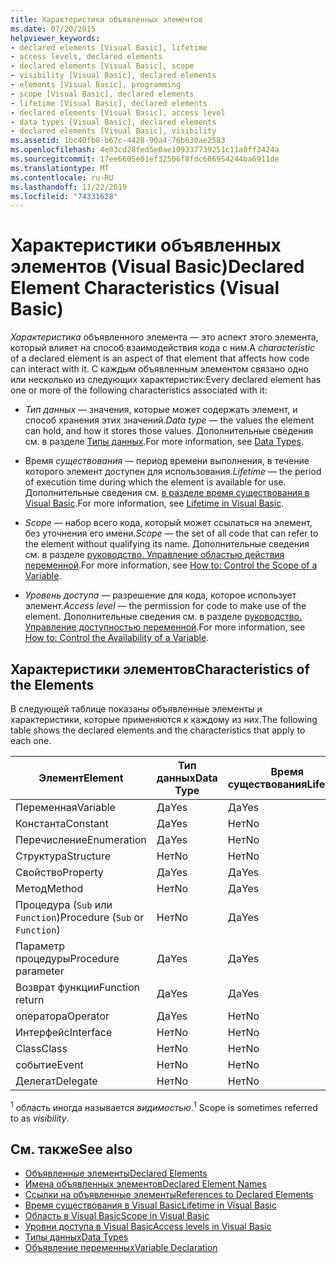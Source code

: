 ```yaml
---
title: Характеристики объявленных элементов
ms.date: 07/20/2015
helpviewer_keywords:
- declared elements [Visual Basic], lifetime
- access levels, declared elements
- declared elements [Visual Basic], scope
- visibility [Visual Basic], declared elements
- elements [Visual Basic], programming
- scope [Visual Basic], declared elements
- lifetime [Visual Basic], declared elements
- declared elements [Visual Basic], access level
- data types [Visual Basic], declared elements
- declared elements [Visual Basic], visibility
ms.assetid: 1bc40fb8-b67c-4428-90a4-76b630ae2583
ms.openlocfilehash: 4e03cd28fed5e0ae109337739251c11a0ff3424a
ms.sourcegitcommit: 17ee6605e01ef32506f8fdc686954244ba6911de
ms.translationtype: MT
ms.contentlocale: ru-RU
ms.lasthandoff: 11/22/2019
ms.locfileid: "74331628"
---
```

# <a name="declared-element-characteristics-visual-basic"></a><span data-ttu-id="0fa92-102">Характеристики объявленных элементов (Visual Basic)</span><span class="sxs-lookup"><span data-stu-id="0fa92-102">Declared Element Characteristics (Visual Basic)</span></span>
<span data-ttu-id="0fa92-103">*Характеристика* объявленного элемента — это аспект этого элемента, который влияет на способ взаимодействия кода с ним.</span><span class="sxs-lookup"><span data-stu-id="0fa92-103">A *characteristic* of a declared element is an aspect of that element that affects how code can interact with it.</span></span> <span data-ttu-id="0fa92-104">С каждым объявленным элементом связано одно или несколько из следующих характеристик:</span><span class="sxs-lookup"><span data-stu-id="0fa92-104">Every declared element has one or more of the following characteristics associated with it:</span></span>  
  
- <span data-ttu-id="0fa92-105">*Тип данных* — значения, которые может содержать элемент, и способ хранения этих значений.</span><span class="sxs-lookup"><span data-stu-id="0fa92-105">*Data type* — the values the element can hold, and how it stores those values.</span></span> <span data-ttu-id="0fa92-106">Дополнительные сведения см. в разделе [Типы данных](../../../../visual-basic/language-reference/data-types/index.md).</span><span class="sxs-lookup"><span data-stu-id="0fa92-106">For more information, see [Data Types](../../../../visual-basic/language-reference/data-types/index.md).</span></span>  
  
- <span data-ttu-id="0fa92-107">Время *существования* — период времени выполнения, в течение которого элемент доступен для использования.</span><span class="sxs-lookup"><span data-stu-id="0fa92-107">*Lifetime* — the period of execution time during which the element is available for use.</span></span> <span data-ttu-id="0fa92-108">Дополнительные сведения см. [в разделе время существования в Visual Basic](../../../../visual-basic/programming-guide/language-features/declared-elements/lifetime.md).</span><span class="sxs-lookup"><span data-stu-id="0fa92-108">For more information, see [Lifetime in Visual Basic](../../../../visual-basic/programming-guide/language-features/declared-elements/lifetime.md).</span></span>  
  
- <span data-ttu-id="0fa92-109">*Scope* — набор всего кода, который может ссылаться на элемент, без уточнения его имени.</span><span class="sxs-lookup"><span data-stu-id="0fa92-109">*Scope* — the set of all code that can refer to the element without qualifying its name.</span></span> <span data-ttu-id="0fa92-110">Дополнительные сведения см. в разделе [руководство. Управление областью действия переменной](../../../../visual-basic/programming-guide/language-features/declared-elements/how-to-control-the-scope-of-a-variable.md).</span><span class="sxs-lookup"><span data-stu-id="0fa92-110">For more information, see [How to: Control the Scope of a Variable](../../../../visual-basic/programming-guide/language-features/declared-elements/how-to-control-the-scope-of-a-variable.md).</span></span>  
  
- <span data-ttu-id="0fa92-111">*Уровень доступа* — разрешение для кода, которое использует элемент.</span><span class="sxs-lookup"><span data-stu-id="0fa92-111">*Access level* — the permission for code to make use of the element.</span></span> <span data-ttu-id="0fa92-112">Дополнительные сведения см. в разделе [руководство. Управление доступностью переменной](../../../../visual-basic/programming-guide/language-features/declared-elements/how-to-control-the-availability-of-a-variable.md).</span><span class="sxs-lookup"><span data-stu-id="0fa92-112">For more information, see [How to: Control the Availability of a Variable](../../../../visual-basic/programming-guide/language-features/declared-elements/how-to-control-the-availability-of-a-variable.md).</span></span>  
  
## <a name="characteristics-of-the-elements"></a><span data-ttu-id="0fa92-113">Характеристики элементов</span><span class="sxs-lookup"><span data-stu-id="0fa92-113">Characteristics of the Elements</span></span>  
 <span data-ttu-id="0fa92-114">В следующей таблице показаны объявленные элементы и характеристики, которые применяются к каждому из них.</span><span class="sxs-lookup"><span data-stu-id="0fa92-114">The following table shows the declared elements and the characteristics that apply to each one.</span></span>  
  
|<span data-ttu-id="0fa92-115">Элемент</span><span class="sxs-lookup"><span data-stu-id="0fa92-115">Element</span></span>|<span data-ttu-id="0fa92-116">Тип данных</span><span class="sxs-lookup"><span data-stu-id="0fa92-116">Data Type</span></span>|<span data-ttu-id="0fa92-117">Время существования</span><span class="sxs-lookup"><span data-stu-id="0fa92-117">Lifetime</span></span>|<span data-ttu-id="0fa92-118">Область <sup>1</sup></span><span class="sxs-lookup"><span data-stu-id="0fa92-118">Scope <sup>1</sup></span></span>|<span data-ttu-id="0fa92-119">Уровень доступа</span><span class="sxs-lookup"><span data-stu-id="0fa92-119">Access Level</span></span>|  
|-------------|---------------|--------------|------------------------|------------------|  
|<span data-ttu-id="0fa92-120">Переменная</span><span class="sxs-lookup"><span data-stu-id="0fa92-120">Variable</span></span>|<span data-ttu-id="0fa92-121">Да</span><span class="sxs-lookup"><span data-stu-id="0fa92-121">Yes</span></span>|<span data-ttu-id="0fa92-122">Да</span><span class="sxs-lookup"><span data-stu-id="0fa92-122">Yes</span></span>|<span data-ttu-id="0fa92-123">Да</span><span class="sxs-lookup"><span data-stu-id="0fa92-123">Yes</span></span>|<span data-ttu-id="0fa92-124">Да</span><span class="sxs-lookup"><span data-stu-id="0fa92-124">Yes</span></span>|  
|<span data-ttu-id="0fa92-125">Константа</span><span class="sxs-lookup"><span data-stu-id="0fa92-125">Constant</span></span>|<span data-ttu-id="0fa92-126">Да</span><span class="sxs-lookup"><span data-stu-id="0fa92-126">Yes</span></span>|<span data-ttu-id="0fa92-127">Нет</span><span class="sxs-lookup"><span data-stu-id="0fa92-127">No</span></span>|<span data-ttu-id="0fa92-128">Да</span><span class="sxs-lookup"><span data-stu-id="0fa92-128">Yes</span></span>|<span data-ttu-id="0fa92-129">Да</span><span class="sxs-lookup"><span data-stu-id="0fa92-129">Yes</span></span>|  
|<span data-ttu-id="0fa92-130">Перечисление</span><span class="sxs-lookup"><span data-stu-id="0fa92-130">Enumeration</span></span>|<span data-ttu-id="0fa92-131">Да</span><span class="sxs-lookup"><span data-stu-id="0fa92-131">Yes</span></span>|<span data-ttu-id="0fa92-132">Нет</span><span class="sxs-lookup"><span data-stu-id="0fa92-132">No</span></span>|<span data-ttu-id="0fa92-133">Да</span><span class="sxs-lookup"><span data-stu-id="0fa92-133">Yes</span></span>|<span data-ttu-id="0fa92-134">Да</span><span class="sxs-lookup"><span data-stu-id="0fa92-134">Yes</span></span>|  
|<span data-ttu-id="0fa92-135">Структура</span><span class="sxs-lookup"><span data-stu-id="0fa92-135">Structure</span></span>|<span data-ttu-id="0fa92-136">Нет</span><span class="sxs-lookup"><span data-stu-id="0fa92-136">No</span></span>|<span data-ttu-id="0fa92-137">Нет</span><span class="sxs-lookup"><span data-stu-id="0fa92-137">No</span></span>|<span data-ttu-id="0fa92-138">Да</span><span class="sxs-lookup"><span data-stu-id="0fa92-138">Yes</span></span>|<span data-ttu-id="0fa92-139">Да</span><span class="sxs-lookup"><span data-stu-id="0fa92-139">Yes</span></span>|  
|<span data-ttu-id="0fa92-140">Свойство</span><span class="sxs-lookup"><span data-stu-id="0fa92-140">Property</span></span>|<span data-ttu-id="0fa92-141">Да</span><span class="sxs-lookup"><span data-stu-id="0fa92-141">Yes</span></span>|<span data-ttu-id="0fa92-142">Да</span><span class="sxs-lookup"><span data-stu-id="0fa92-142">Yes</span></span>|<span data-ttu-id="0fa92-143">Да</span><span class="sxs-lookup"><span data-stu-id="0fa92-143">Yes</span></span>|<span data-ttu-id="0fa92-144">Да</span><span class="sxs-lookup"><span data-stu-id="0fa92-144">Yes</span></span>|  
|<span data-ttu-id="0fa92-145">Метод</span><span class="sxs-lookup"><span data-stu-id="0fa92-145">Method</span></span>|<span data-ttu-id="0fa92-146">Нет</span><span class="sxs-lookup"><span data-stu-id="0fa92-146">No</span></span>|<span data-ttu-id="0fa92-147">Да</span><span class="sxs-lookup"><span data-stu-id="0fa92-147">Yes</span></span>|<span data-ttu-id="0fa92-148">Да</span><span class="sxs-lookup"><span data-stu-id="0fa92-148">Yes</span></span>|<span data-ttu-id="0fa92-149">Да</span><span class="sxs-lookup"><span data-stu-id="0fa92-149">Yes</span></span>|  
|<span data-ttu-id="0fa92-150">Процедура (`Sub` или `Function`)</span><span class="sxs-lookup"><span data-stu-id="0fa92-150">Procedure (`Sub` or `Function`)</span></span>|<span data-ttu-id="0fa92-151">Нет</span><span class="sxs-lookup"><span data-stu-id="0fa92-151">No</span></span>|<span data-ttu-id="0fa92-152">Да</span><span class="sxs-lookup"><span data-stu-id="0fa92-152">Yes</span></span>|<span data-ttu-id="0fa92-153">Да</span><span class="sxs-lookup"><span data-stu-id="0fa92-153">Yes</span></span>|<span data-ttu-id="0fa92-154">Да</span><span class="sxs-lookup"><span data-stu-id="0fa92-154">Yes</span></span>|  
|<span data-ttu-id="0fa92-155">Параметр процедуры</span><span class="sxs-lookup"><span data-stu-id="0fa92-155">Procedure parameter</span></span>|<span data-ttu-id="0fa92-156">Да</span><span class="sxs-lookup"><span data-stu-id="0fa92-156">Yes</span></span>|<span data-ttu-id="0fa92-157">Да</span><span class="sxs-lookup"><span data-stu-id="0fa92-157">Yes</span></span>|<span data-ttu-id="0fa92-158">Да</span><span class="sxs-lookup"><span data-stu-id="0fa92-158">Yes</span></span>|<span data-ttu-id="0fa92-159">Нет</span><span class="sxs-lookup"><span data-stu-id="0fa92-159">No</span></span>|  
|<span data-ttu-id="0fa92-160">Возврат функции</span><span class="sxs-lookup"><span data-stu-id="0fa92-160">Function return</span></span>|<span data-ttu-id="0fa92-161">Да</span><span class="sxs-lookup"><span data-stu-id="0fa92-161">Yes</span></span>|<span data-ttu-id="0fa92-162">Да</span><span class="sxs-lookup"><span data-stu-id="0fa92-162">Yes</span></span>|<span data-ttu-id="0fa92-163">Да</span><span class="sxs-lookup"><span data-stu-id="0fa92-163">Yes</span></span>|<span data-ttu-id="0fa92-164">Нет</span><span class="sxs-lookup"><span data-stu-id="0fa92-164">No</span></span>|  
|<span data-ttu-id="0fa92-165">оператора</span><span class="sxs-lookup"><span data-stu-id="0fa92-165">Operator</span></span>|<span data-ttu-id="0fa92-166">Да</span><span class="sxs-lookup"><span data-stu-id="0fa92-166">Yes</span></span>|<span data-ttu-id="0fa92-167">Нет</span><span class="sxs-lookup"><span data-stu-id="0fa92-167">No</span></span>|<span data-ttu-id="0fa92-168">Да</span><span class="sxs-lookup"><span data-stu-id="0fa92-168">Yes</span></span>|<span data-ttu-id="0fa92-169">Да</span><span class="sxs-lookup"><span data-stu-id="0fa92-169">Yes</span></span>|  
|<span data-ttu-id="0fa92-170">Интерфейс</span><span class="sxs-lookup"><span data-stu-id="0fa92-170">Interface</span></span>|<span data-ttu-id="0fa92-171">Нет</span><span class="sxs-lookup"><span data-stu-id="0fa92-171">No</span></span>|<span data-ttu-id="0fa92-172">Нет</span><span class="sxs-lookup"><span data-stu-id="0fa92-172">No</span></span>|<span data-ttu-id="0fa92-173">Да</span><span class="sxs-lookup"><span data-stu-id="0fa92-173">Yes</span></span>|<span data-ttu-id="0fa92-174">Да</span><span class="sxs-lookup"><span data-stu-id="0fa92-174">Yes</span></span>|  
|<span data-ttu-id="0fa92-175">Class</span><span class="sxs-lookup"><span data-stu-id="0fa92-175">Class</span></span>|<span data-ttu-id="0fa92-176">Нет</span><span class="sxs-lookup"><span data-stu-id="0fa92-176">No</span></span>|<span data-ttu-id="0fa92-177">Нет</span><span class="sxs-lookup"><span data-stu-id="0fa92-177">No</span></span>|<span data-ttu-id="0fa92-178">Да</span><span class="sxs-lookup"><span data-stu-id="0fa92-178">Yes</span></span>|<span data-ttu-id="0fa92-179">Да</span><span class="sxs-lookup"><span data-stu-id="0fa92-179">Yes</span></span>|  
|<span data-ttu-id="0fa92-180">событие</span><span class="sxs-lookup"><span data-stu-id="0fa92-180">Event</span></span>|<span data-ttu-id="0fa92-181">Нет</span><span class="sxs-lookup"><span data-stu-id="0fa92-181">No</span></span>|<span data-ttu-id="0fa92-182">Нет</span><span class="sxs-lookup"><span data-stu-id="0fa92-182">No</span></span>|<span data-ttu-id="0fa92-183">Да</span><span class="sxs-lookup"><span data-stu-id="0fa92-183">Yes</span></span>|<span data-ttu-id="0fa92-184">Да</span><span class="sxs-lookup"><span data-stu-id="0fa92-184">Yes</span></span>|  
|<span data-ttu-id="0fa92-185">Делегат</span><span class="sxs-lookup"><span data-stu-id="0fa92-185">Delegate</span></span>|<span data-ttu-id="0fa92-186">Нет</span><span class="sxs-lookup"><span data-stu-id="0fa92-186">No</span></span>|<span data-ttu-id="0fa92-187">Нет</span><span class="sxs-lookup"><span data-stu-id="0fa92-187">No</span></span>|<span data-ttu-id="0fa92-188">Да</span><span class="sxs-lookup"><span data-stu-id="0fa92-188">Yes</span></span>|<span data-ttu-id="0fa92-189">Да</span><span class="sxs-lookup"><span data-stu-id="0fa92-189">Yes</span></span>|  
  
 <span data-ttu-id="0fa92-190"><sup>1</sup> область иногда называется *видимостью*.</span><span class="sxs-lookup"><span data-stu-id="0fa92-190"><sup>1</sup> Scope is sometimes referred to as *visibility*.</span></span>  
  
## <a name="see-also"></a><span data-ttu-id="0fa92-191">См. также</span><span class="sxs-lookup"><span data-stu-id="0fa92-191">See also</span></span>

- [<span data-ttu-id="0fa92-192">Объявленные элементы</span><span class="sxs-lookup"><span data-stu-id="0fa92-192">Declared Elements</span></span>](../../../../visual-basic/programming-guide/language-features/declared-elements/index.md)
- [<span data-ttu-id="0fa92-193">Имена объявленных элементов</span><span class="sxs-lookup"><span data-stu-id="0fa92-193">Declared Element Names</span></span>](../../../../visual-basic/programming-guide/language-features/declared-elements/declared-element-names.md)
- [<span data-ttu-id="0fa92-194">Ссылки на объявленные элементы</span><span class="sxs-lookup"><span data-stu-id="0fa92-194">References to Declared Elements</span></span>](../../../../visual-basic/programming-guide/language-features/declared-elements/references-to-declared-elements.md)
- [<span data-ttu-id="0fa92-195">Время существования в Visual Basic</span><span class="sxs-lookup"><span data-stu-id="0fa92-195">Lifetime in Visual Basic</span></span>](../../../../visual-basic/programming-guide/language-features/declared-elements/lifetime.md)
- [<span data-ttu-id="0fa92-196">Область в Visual Basic</span><span class="sxs-lookup"><span data-stu-id="0fa92-196">Scope in Visual Basic</span></span>](../../../../visual-basic/programming-guide/language-features/declared-elements/scope.md)
- [<span data-ttu-id="0fa92-197">Уровни доступа в Visual Basic</span><span class="sxs-lookup"><span data-stu-id="0fa92-197">Access levels in Visual Basic</span></span>](../../../../visual-basic/programming-guide/language-features/declared-elements/access-levels.md)
- [<span data-ttu-id="0fa92-198">Типы данных</span><span class="sxs-lookup"><span data-stu-id="0fa92-198">Data Types</span></span>](../../../../visual-basic/programming-guide/language-features/data-types/index.md)
- [<span data-ttu-id="0fa92-199">Объявление переменных</span><span class="sxs-lookup"><span data-stu-id="0fa92-199">Variable Declaration</span></span>](../../../../visual-basic/programming-guide/language-features/variables/variable-declaration.md)
